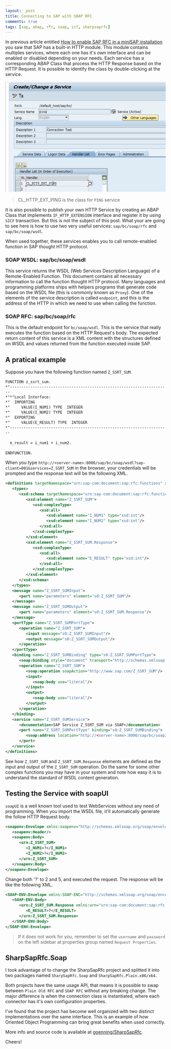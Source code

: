 ```yaml
---
layout: _post
title: Connecting to SAP with SOAP RFC
comments: true
tags: [sap, abap, rfc, soap, icf, sharpsaprfc]
---
```


In previous article entitled [How to enable SAP RFC in a miniSAP installation](/2014/08/01/how-to-enable-sap-icf-in-minisap-installation) you saw that SAP has a built-in HTTP module. This module contains multiples services, where each one has it's own interface and can be enabled or disabled depending on your needs. Each service has a corresponding ABAP Class that process the HTTP Response based on the HTTP Request. It is possible to identify the class by double-clicking at the service.

![](/public/images/class-handler-ping.png)

> CL_HTTP_EXT_PING is the class for `PING` service

It is also possible to publish your own HTTP Service by creating an ABAP Class that implements `IF_HTTP_EXTENSION` interface and register it by using `SICF` transaction. But this is not the subject of this post. What your are going to see here is how to use two very useful services: `sap/bc/soap/rfc` and `sap/bc/soap/wsdl`.

When used together, these services enables you to call remote-enabled function in SAP thought HTTP protocol.

### SOAP WSDL: sap/bc/soap/wsdl

This service returns the WSDL (Web Services Description Language) of a Remote-Enabled Function. This document contains all necessary information to call the function thought HTTP protocol. Many languages and programming platforms ships with helpers programs that generate code based on the WSDL file (this is commonly known as `Proxy`). One of the elements of the service description is called `endpoint`, and this is the address of the HTTP in which we need to use when calling the function.

### SOAP RFC: sap/bc/soap/rfc

This is the default endpoint for `bc/soap/wsdl`. This is the service that really executes the function based on the HTTP Request's body. The expected return content of this service is a XML content with the structures defined on WSDL and values returned from the function executed inside SAP.

## A pratical example

Suppose you have the following function named `Z_SSRT_SUM`.

```abap
FUNCTION z_ssrt_sum.
*"----------------------------------------------------------------------
*"*"Local Interface:
*"  IMPORTING
*"     VALUE(I_NUM1) TYPE  INTEGER
*"     VALUE(I_NUM2) TYPE  INTEGER
*"  EXPORTING
*"     VALUE(E_RESULT) TYPE  INTEGER
*"----------------------------------------------------------------------

  e_result = i_num1 + i_num2.

ENDFUNCTION.
```

When you type `http://<server-name>:8000/sap/bc/soap/wsdl?sap-client=001&services=Z_SSRT_SUM` in the browser, your credentials will be prompted and the response text will be the following XML.

```XML
<definitions targetNamespace="urn:sap-com:document:sap:rfc:functions" xmlns="http://schemas.xmlsoap.org/wsdl/" xmlns:s0="urn:sap-com:document:sap:rfc:functions" xmlns:xsd="http://www.w3.org/2001/XMLSchema" xmlns:soap="http://schemas.xmlsoap.org/wsdl/soap/" xmlns:http="http://schemas.xmlsoap.org/wsdl/http/">
   <types>
      <xsd:schema targetNamespace="urn:sap-com:document:sap:rfc:functions">
         <xsd:element name="Z_SSRT_SUM">
            <xsd:complexType>
               <xsd:all>
                  <xsd:element name="I_NUM1" type="xsd:int"/>
                  <xsd:element name="I_NUM2" type="xsd:int"/>
               </xsd:all>
            </xsd:complexType>
         </xsd:element>
         <xsd:element name="Z_SSRT_SUM.Response">
            <xsd:complexType>
               <xsd:all>
                  <xsd:element name="E_RESULT" type="xsd:int"/>
               </xsd:all>
            </xsd:complexType>
         </xsd:element>
      </xsd:schema>
   </types>
   <message name="Z_SSRT_SUMInput">
      <part name="parameters" element="s0:Z_SSRT_SUM"/>
   </message>
   <message name="Z_SSRT_SUMOutput">
      <part name="parameters" element="s0:Z_SSRT_SUM.Response"/>
   </message>
   <portType name="Z_SSRT_SUMPortType">
      <operation name="Z_SSRT_SUM">
         <input message="s0:Z_SSRT_SUMInput"/>
         <output message="s0:Z_SSRT_SUMOutput"/>
      </operation>
   </portType>
   <binding name="Z_SSRT_SUMBinding" type="s0:Z_SSRT_SUMPortType">
      <soap:binding style="document" transport="http://schemas.xmlsoap.org/soap/http"/>
      <operation name="Z_SSRT_SUM">
         <soap:operation soapAction="http://www.sap.com/Z_SSRT_SUM"/>
         <input>
            <soap:body use="literal"/>
         </input>
         <output>
            <soap:body use="literal"/>
         </output>
      </operation>
   </binding>
   <service name="Z_SSRT_SUMService">
      <documentation>SAP Service Z_SSRT_SUM via SOAP</documentation>
      <port name="Z_SSRT_SUMPortType" binding="s0:Z_SSRT_SUMBinding">
         <soap:address location="http://<server-name>:8000/sap/bc/soap/rfc"/>
      </port>
   </service>
</definitions>
```

See how `Z_SSRT_SUM` and `Z_SSRT_SUM.Response` elements are defined as the input and output of the `Z_SSRT_SUM` operation. Do the same for some other complex functions you may have in your system and note how easy it is to understand the standard of WSDL content generation.

## Testing the Service with soapUI

`soapUI` is a well known tool used to test WebServices without any need of programming. When you import the WSDL file, it'll automatically generate the follow HTTP Request body.

```XML
<soapenv:Envelope xmlns:soapenv="http://schemas.xmlsoap.org/soap/envelope/" xmlns:urn="urn:sap-com:document:sap:rfc:functions">
   <soapenv:Header/>
   <soapenv:Body>
      <urn:Z_SSRT_SUM>
         <I_NUM1>?</I_NUM1>
         <I_NUM2>?</I_NUM2>
      </urn:Z_SSRT_SUM>
   </soapenv:Body>
</soapenv:Envelope>
```

Change both '?' to 2 and 5, and executed the request. The response will be like the following XML.

```XML
<SOAP-ENV:Envelope xmlns:SOAP-ENC="http://schemas.xmlsoap.org/soap/encoding/" xmlns:SOAP-ENV="http://schemas.xmlsoap.org/soap/envelope/">
   <SOAP-ENV:Body>
      <urn:Z_SSRT_SUM.Response xmlns:urn="urn:sap-com:document:sap:rfc:functions">
         <E_RESULT>7</E_RESULT>
      </urn:Z_SSRT_SUM.Response>
   </SOAP-ENV:Body>
</SOAP-ENV:Envelope>
```

> If it does not work for you, remember to set the `username` and `password` on the left sidebar at properties group named `Request Properties`.

## SharpSapRfc.Soap

I took advantage of to change the SharpSapRfc project and splitted it into two packages named `SharpSapRfc.Soap` and `SharpSapRfc.Plain.x86/x64`.

Both projects have the same usage API, that means it is possible to swap between `Plain Old RFC` and `SOAP RFC` without any breaking change. The major difference is when the connection class is instantiated, where each connector has it's own configuration properties.

I've found that the project has become well organized with two distinct implementations over the same interface. This is an example of how Oriented Object Programming can bring great benefits when used correctly.

More info and source code is available at [goenning/SharpSapRfc](https://github.com/goenning/SharpSapRfc).

Cheers!